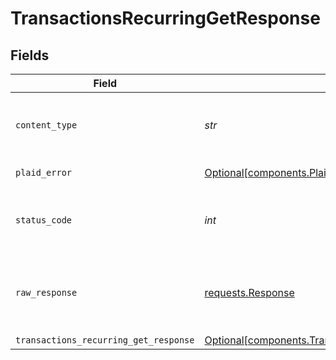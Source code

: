 # TransactionsRecurringGetResponse


## Fields

| Field                                                                                                                | Type                                                                                                                 | Required                                                                                                             | Description                                                                                                          |
| -------------------------------------------------------------------------------------------------------------------- | -------------------------------------------------------------------------------------------------------------------- | -------------------------------------------------------------------------------------------------------------------- | -------------------------------------------------------------------------------------------------------------------- |
| `content_type`                                                                                                       | *str*                                                                                                                | :heavy_check_mark:                                                                                                   | HTTP response content type for this operation                                                                        |
| `plaid_error`                                                                                                        | [Optional[components.PlaidError]](../../models/components/plaiderror.md)                                             | :heavy_minus_sign:                                                                                                   | Error response                                                                                                       |
| `status_code`                                                                                                        | *int*                                                                                                                | :heavy_check_mark:                                                                                                   | HTTP response status code for this operation                                                                         |
| `raw_response`                                                                                                       | [requests.Response](https://requests.readthedocs.io/en/latest/api/#requests.Response)                                | :heavy_check_mark:                                                                                                   | Raw HTTP response; suitable for custom response parsing                                                              |
| `transactions_recurring_get_response`                                                                                | [Optional[components.TransactionsRecurringGetResponse]](../../models/components/transactionsrecurringgetresponse.md) | :heavy_minus_sign:                                                                                                   | OK                                                                                                                   |